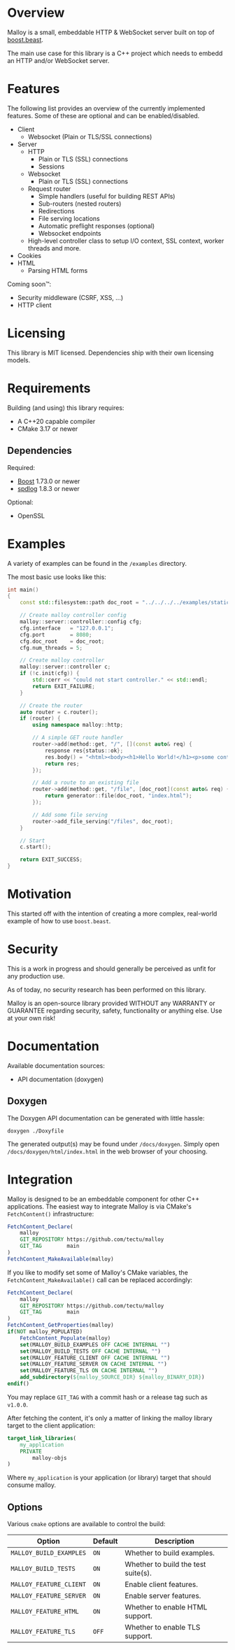 # Overview
Malloy is a small, embeddable HTTP & WebSocket server built on top of [boost.beast](https://www.boost.org/doc/libs/1_75_0/libs/beast/doc/html/index.html).

The main use case for this library is a C++ project which needs to embedd an HTTP and/or WebSocket server.

# Features
The following list provides an overview of the currently implemented features. Some of these are optional and can be enabled/disabled.

- Client
  - Websocket (Plain or TLS/SSL connections)
- Server
  - HTTP
    - Plain or TLS (SSL) connections
    - Sessions
  - Websocket
    - Plain or TLS (SSL) connections
  - Request router
    - Simple handlers (useful for building REST APIs)
    - Sub-routers (nested routers)
    - Redirections
    - File serving locations
    - Automatic preflight responses (optional)
    - Websocket endpoints
  - High-level controller class to setup I/O context, SSL context, worker threads and more.
- Cookies
- HTML
  - Parsing HTML forms

Coming soon™:
- Security middleware (CSRF, XSS, ...)
- HTTP client

# Licensing
This library is MIT licensed. Dependencies ship with their own licensing models.

# Requirements
Building (and using) this library requires:
- A C++20 capable compiler
- CMake 3.17 or newer
  
## Dependencies
Required:
- [Boost](https://www.boost.org/) 1.73.0 or newer
- [spdlog](https://github.com/gabime/spdlog) 1.8.3 or newer

Optional:
- OpenSSL

# Examples
A variety of examples can be found in the `/examples` directory.

The most basic use looks like this:
```cpp
int main()
{
    const std::filesystem::path doc_root = "../../../../examples/static_content";

    // Create malloy controller config
    malloy::server::controller::config cfg;
    cfg.interface   = "127.0.0.1";
    cfg.port        = 8080;
    cfg.doc_root    = doc_root;
    cfg.num_threads = 5;

    // Create malloy controller
    malloy::server::controller c;
    if (!c.init(cfg)) {
        std::cerr << "could not start controller." << std::endl;
        return EXIT_FAILURE;
    }

    // Create the router
    auto router = c.router();
    if (router) {
        using namespace malloy::http;

        // A simple GET route handler
        router->add(method::get, "/", [](const auto& req) {
            response res{status::ok};
            res.body() = "<html><body><h1>Hello World!</h1><p>some content...</p></body></html>";
            return res;
        });

        // Add a route to an existing file
        router->add(method::get, "/file", [doc_root](const auto& req) {
            return generator::file(doc_root, "index.html");
        });

        // Add some file serving
        router->add_file_serving("/files", doc_root);
    }

    // Start
    c.start();

    return EXIT_SUCCESS;
}

```

# Motivation
This started off with the intention of creating a more complex, real-world example of how to use `boost.beast`.

# Security
This is a work in progress and should generally be perceived as unfit for any production use.

As of today, no security research has been performed on this library.

Malloy is an open-source library provided WITHOUT any WARRANTY or GUARANTEE regarding security, safety, functionality or anything else. Use at your own risk!

# Documentation
Available documentation sources:
- API documentation (doxygen)

## Doxygen
The Doxygen API documentation can be generated with little hassle:
```shell
doxygen ./Doxyfile
```
The generated output(s) may be found under `/docs/doxygen`. Simply open `/docs/doxygen/html/index.html` in the web browser of your choosing.

# Integration
Malloy is designed to be an embeddable component for other C++ applications.
The easiest way to integrate Malloy is via CMake's `FetchContent()` infrastructure:
```cmake
FetchContent_Declare(
    malloy
    GIT_REPOSITORY https://github.com/tectu/malloy
    GIT_TAG        main
)
FetchContent_MakeAvailable(malloy)
```
If you like to modify set some of Malloy's CMake variables, the `FetchContent_MakeAvailable()` call can be replaced accordingly:
```cmake
FetchContent_Declare(
    malloy
    GIT_REPOSITORY https://github.com/tectu/malloy
    GIT_TAG        main
)
FetchContent_GetProperties(malloy)
if(NOT malloy_POPULATED)
    FetchContent_Populate(malloy)
    set(MALLOY_BUILD_EXAMPLES OFF CACHE INTERNAL "")
    set(MALLOY_BUILD_TESTS OFF CACHE INTERNAL "")
    set(MALLOY_FEATURE_CLIENT OFF CACHE INTERNAL "")
    set(MALLOY_FEATURE_SERVER ON CACHE INTERNAL "")
    set(MALLOY_FEATURE_TLS ON CACHE INTERNAL "")
    add_subdirectory(${malloy_SOURCE_DIR} ${malloy_BINARY_DIR})
endif()
```
You may replace `GIT_TAG` with a commit hash or a release tag such as `v1.0.0`.

After fetching the content, it's only a matter of linking the malloy library target to the client application:
```cmake
target_link_libraries(
    my_application
    PRIVATE
        malloy-objs
)
```
Where `my_application` is your application (or library) target that should consume malloy.

## Options
Various `cmake` options are available to control the build:

| Option | Default | Description |
| --- | --- | --- |
| `MALLOY_BUILD_EXAMPLES` | `ON` | Whether to build examples. |
| `MALLOY_BUILD_TESTS` | `ON` | Whether to build the test suite(s). |
| `MALLOY_FEATURE_CLIENT` | `ON` | Enable client features. |
| `MALLOY_FEATURE_SERVER` | `ON` | Enable server features. |
| `MALLOY_FEATURE_HTML` | `ON` | Whether to enable HTML support. |
| `MALLOY_FEATURE_TLS` | `OFF` | Whether to enable TLS support. |
